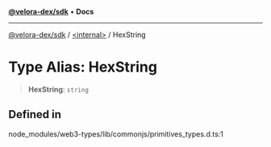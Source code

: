 [**@velora-dex/sdk**](../../README.md) • **Docs**

***

[@velora-dex/sdk](../../globals.md) / [\<internal\>](../README.md) / HexString

# Type Alias: HexString

> **HexString**: `string`

## Defined in

node\_modules/web3-types/lib/commonjs/primitives\_types.d.ts:1
